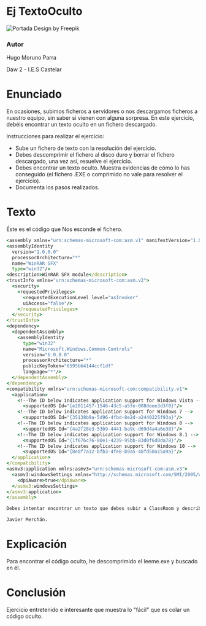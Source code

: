 # Ej TextoOculto

![Portada](../imgs/portada.jpg)
Design by Freepik

### Autor

Hugo Moruno Parra  

Daw 2 - I.E.S Castelar

<div style="page-break-after: always;"></div>

# Enunciado

En ocasiones, subimos ficheros a servidores o nos descargamos ficheros a nuestro equipo, sin saber si vienen con alguna sorpresa. En este ejercicio, debéis encontrar un texto oculto en un fichero descargado.

Instrucciones para realizar el ejercicio:

  - Sube un fichero de texto con la resolución del ejercicio.
  - Debes descomprimir el fichero al disco duro y borrar el fichero descargado, una vez así, resuelve el ejercicio.
  - Debes encontrar un texto oculto. Muestra evidencias de cómo lo has conseguido (el fichero .EXE o comprimido no vale para resolver el ejercicio).
  - Documenta los pasos realizados.

# Texto

Éste es el código que Nos esconde el fichero.

```cmd
<assembly xmlns="urn:schemas-microsoft-com:asm.v1" manifestVersion="1.0">
<assemblyIdentity
  version="1.0.0.0"
  processorArchitecture="*"
  name="WinRAR SFX"
  type="win32"/>
<description>WinRAR SFX module</description>
<trustInfo xmlns="urn:schemas-microsoft-com:asm.v2">
  <security>
    <requestedPrivileges>
      <requestedExecutionLevel level="asInvoker"            
      uiAccess="false"/>
    </requestedPrivileges>
  </security>
</trustInfo>
<dependency>
  <dependentAssembly>
    <assemblyIdentity
      type="win32"
      name="Microsoft.Windows.Common-Controls"
      version="6.0.0.0"
      processorArchitecture="*"
      publicKeyToken="6595b64144ccf1df"
      language="*"/>
  </dependentAssembly>
</dependency>
<compatibility xmlns="urn:schemas-microsoft-com:compatibility.v1">
  <application>
    <!--The ID below indicates application support for Windows Vista -->
      <supportedOS Id="{e2011457-1546-43c5-a5fe-008deee3d3f0}"/>
    <!--The ID below indicates application support for Windows 7 -->
      <supportedOS Id="{35138b9a-5d96-4fbd-8e2d-a2440225f93a}"/>
    <!--The ID below indicates application support for Windows 8 -->
      <supportedOS Id="{4a2f28e3-53b9-4441-ba9c-d69d4a4a6e38}"/>
    <!--The ID below indicates application support for Windows 8.1 -->
      <supportedOS Id="{1f676c76-80e1-4239-95bb-83d0f6d0da78}"/>
    <!--The ID below indicates application support for Windows 10 -->
      <supportedOS Id="{8e0f7a12-bfb3-4fe8-b9a5-48fd50a15a9a}"/>
  </application>
</compatibility>
<asmv3:application xmlns:asmv3="urn:schemas-microsoft-com:asm.v3">
  <asmv3:windowsSettings xmlns="http://schemas.microsoft.com/SMI/2005/WindowsSettings">
    <dpiAware>true</dpiAware>
  </asmv3:windowsSettings>
</asmv3:application>
</assembly>

Debes intentar encontrar un texto que debes subir a ClassRoom y describir paso a paso lo que has hecho para encontrarlo.

Javier Merchán.
```

<div style="page-break-after: always;"></div>

# Explicación

Para encontrar el código oculto, he descomprimido el leeme.exe y buscado en él.

# Conclusión

Ejercicio entretenido e interesante que muestra lo "fácil" que es colar un código oculto.